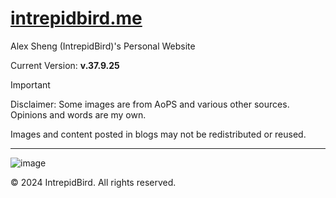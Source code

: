 # [intrepidbird.me](https://intrepidbird.me)

Alex Sheng (IntrepidBird)'s Personal Website

Current Version: **v.37.9.25**

> [!IMPORTANT]  
> Disclaimer: Some images are from AoPS and various other sources. Opinions and words are my own.

Images and content posted in blogs may not be redistributed or reused.

----------------------------------------------

![image](https://github.com/intrepidbird/intrepidbird.github.io/assets/140008493/cd1f5c53-2e98-42e3-a331-3582f7ef6008)

© 2024 IntrepidBird. All rights reserved.
